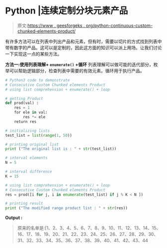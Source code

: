 # Python |连续定制分块元素产品

> 原文:[https://www . geesforgeks . org/python-continuous-custom-chunked-elements-product/](https://www.geeksforgeeks.org/python-consecutive-custom-chunked-elements-product/)

有许多方法可以在列表中列出产品和元素，但有时，需要以切片的方式找到列表中带有数字的产品。这可以是定制的，因此这方面的知识可以派上用场。让我们讨论一下实现这一点的某些方法。

**方法一:使用列表理解+ `enumerate()` +循环**
列表理解可以做可能的迭代部分，枚举可以帮助逻辑部分，检查列表中需要的有效元素。循环用于执行产品。

```py
# Python3 code to demonstrate 
# Consecutive Custom Chunked elements Product
# using list comprehension + enumerate() + loop

# getting Product 
def prod(val) : 
    res = 1 
    for ele in val: 
        res *= ele 
    return res  

# initializing lists
test_list = list(range(1, 50))

# printing original list
print ("The original list is : " + str(test_list))

# interval elements
N = 5

# interval difference
K = 15

# using list comprehension + enumerate() + loop
# Consecutive Custom Chunked elements Product
res = prod([i for j, i in enumerate(test_list) if j % K < N ])

# printing result 
print ("The modified range product list : " + str(res))
```

**Output :**

> 原来的名单是:[1、2、3、4、5、6、7、8、9、10、11、12、13、14、15、16、17、18、19、20、21、22、23、24、25、26、27、28、29、30、31、32、33、34、35、36、37、38、39、40、41、42、43、44